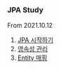 ### JPA Study 
From 2021.10.12 

1. [JPA 시작하기](Note/01.%20JPA시작하기/JPA시작하기.md)
2. [영속성 관리](Note/02.%20영속성관리-내부동작방식/영속성관리-내부동작방식.md)
2. [Entity 매핑](Note/03.%20Entity%20매핑/엔터티%20매핑.md)